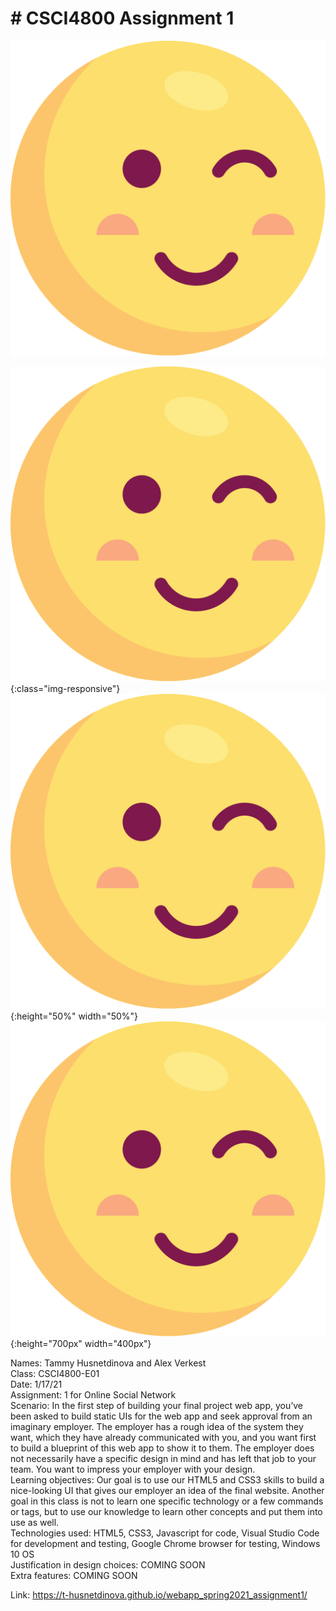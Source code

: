 # # CSCI4800 Assignment 1

![Screenshot](img/wink-svgrepo-com.svg)

![Screenshot](img/wink-svgrepo-com.svg){:class="img-responsive"}
![Screenshot](img/wink-svgrepo-com.svg){:height="50%" width="50%"}
![Screenshot](img/wink-svgrepo-com.svg){:height="700px" width="400px"}

Names: Tammy Husnetdinova and Alex Verkest <br>
Class: CSCI4800-E01 <br>
Date: 1/17/21 <br>
Assignment: 1 for Online Social Network <br>
Scenario: In the first step of building your final project web app, you’ve been asked to build static UIs for the web app and seek approval from an imaginary employer. The employer has a rough idea of the system they want, which they have already communicated with you, and you want first to build a blueprint of this web app to show it to them. The employer does not necessarily have a specific design in mind and has left that job to your team. You want to impress your employer with your design. <br>
Learning objectives: Our goal is to use our HTML5 and CSS3 skills to build a nice-looking UI that gives our employer an idea of the final website. Another goal in this class is not to learn one specific technology or a few commands or tags, but to use our knowledge to learn other concepts and put them into use as well. <br>
Technologies used: HTML5, CSS3, Javascript for code, Visual Studio Code for development and testing, Google Chrome browser for testing, Windows 10 OS <br>
Justification in design choices: COMING SOON <br>
Extra features: COMING SOON <br>

Link: https://t-husnetdinova.github.io/webapp_spring2021_assignment1/ <br>
